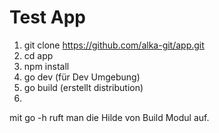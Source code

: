 # Test App

1. git clone https://github.com/alka-git/app.git
2. cd app
3. npm install
4. go dev (für Dev Umgebung)
5. go build (erstellt distribution)
6. 
mit go -h ruft man die Hilde von Build Modul auf.
